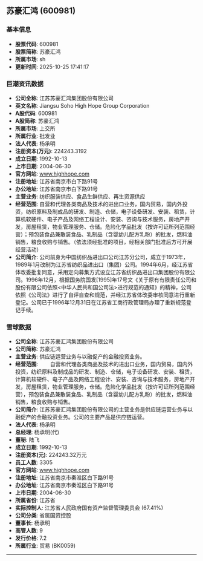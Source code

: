 ## 苏豪汇鸿 (600981)

### 基本信息

- **股票代码**: 600981
- **股票简称**: 苏豪汇鸿
- **所属市场**: sh
- **更新时间**: 2025-10-25 17:41:17

### 巨潮资讯数据

- **公司全称**: 江苏苏豪汇鸿集团股份有限公司
- **英文名称**: Jiangsu Soho High Hope Group Corporation
- **A股代码**: 600981
- **A股简称**: 苏豪汇鸿
- **所属市场**: 上交所
- **所属行业**: 批发业
- **法人代表**: 杨承明
- **注册资本(万元)**: 224243.3192
- **成立日期**: 1992-10-13
- **上市日期**: 2004-06-30
- **官方网站**: www.highhope.com
- **注册地址**: 江苏省南京市白下路91号
- **办公地址**: 江苏省南京市白下路91号
- **主营业务**: 纺织服装供应、食品生鲜供应、再生资源供应
- **经营范围**: 自营和代理各类商品及技术的进出口业务，国内贸易，国内外投资，纺织原料及制成品的研发、制造、仓储，电子设备研发、安装、租赁，计算机软硬件、电子产品及网络工程设计、安装、咨询与技术服务，房地产开发，房屋租赁，物业管理服务、仓储。危险化学品批发（按许可证所列范围经营）；预包装食品兼散装食品、乳制品（含婴幼儿配方乳粉）的批发，燃料油销售，粮食收购与销售。（依法须经批准的项目，经相关部门批准后方可开展经营活动）
- **公司简介**: 公司前身为中国纺织品进出口公司江苏分公司，成立于1973年，1989年1月改制为江苏省纺织品进出口（集团）公司。1994年6月，经江苏省体改委批复同意，采用定向募集方式设立江苏省纺织品进出口集团股份有限公司。1996年12月，根据国务院国发[1995]年17号文《关于原有有限责任公司和股份有限公司依照<中华人民共和国公司法>进行规范的通知》的精神，公司依照《公司法》进行了自评自查和规范，并经江苏省体改委审核同意进行重新登记。公司已于1996年12月31日在江苏省工商行政管理局办理了重新规范登记手续。

### 雪球数据

- **公司全称**: 江苏苏豪汇鸿集团股份有限公司
- **公司简称**: 苏豪汇鸿
- **主营业务**: 供应链运营业务与以融促产的金融投资业务。
- **经营范围**: 　　自营和代理各类商品及技术的进出口业务，国内贸易，国内外投资，纺织原料及制成品的研发、制造、仓储，电子设备研发、安装、租赁，计算机软硬件、电子产品及网络工程设计、安装、咨询与技术服务，房地产开发，房屋租赁，物业管理服务，仓储。危险化学品批发（按许可证所列范围经营），预包装食品兼散装食品、乳制品（含婴幼儿配方乳粉）的批发，燃料油销售，粮食收购与销售。
- **公司简介**: 江苏苏豪汇鸿集团股份有限公司的主营业务是供应链运营业务与以融促产的金融投资业务。公司的主要产品是供应链运营。
- **法人代表**: 杨承明
- **总经理**: 杨承明(代)
- **董秘**: 陆飞
- **成立日期**: 1992-10-13
- **注册资本(元)**: 224243.32万元
- **员工人数**: 3305
- **官方网站**: www.highhope.com
- **注册地址**: 江苏省南京市秦淮区白下路91号
- **办公地址**: 江苏省南京市秦淮区白下路91号
- **上市日期**: 2004-06-30
- **所属省份**: 江苏省
- **实际控制人**: 江苏省人民政府国有资产监督管理委员会 (67.41%)
- **公司分类**: 省属国资控股
- **董事长**: 杨承明
- **高管人数**: 9
- **发行价格**: 7.2
- **所属行业**: 贸易 (BK0059)

---
